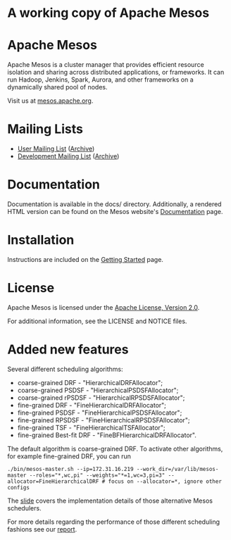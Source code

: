 # A working copy of Apache Mesos

# Apache Mesos

Apache Mesos is a cluster manager that provides efficient resource isolation
and sharing across distributed applications, or frameworks. It can run Hadoop,
Jenkins, Spark, Aurora, and other frameworks on a dynamically shared pool of
nodes.

Visit us at [mesos.apache.org](http://mesos.apache.org).

# Mailing Lists

 * [User Mailing List](mailto:user-subscribe@mesos.apache.org) ([Archive](https://mail-archives.apache.org/mod_mbox/mesos-user/))
 * [Development Mailing List](mailto:dev-subscribe@mesos.apache.org) ([Archive](https://mail-archives.apache.org/mod_mbox/mesos-dev/))

# Documentation

Documentation is available in the docs/ directory. Additionally, a rendered HTML
version can be found on the Mesos website's [Documentation](http://mesos.apache.org/documentation/) page.

# Installation

Instructions are included on the [Getting Started](http://mesos.apache.org/getting-started/) page.

# License

Apache Mesos is licensed under the [Apache License, Version 2.0](http://www.apache.org/licenses/LICENSE-2.0).

For additional information, see the LICENSE and NOTICE files.

# Added new features

Several different scheduling algorithms:
- coarse-grained DRF - "HierarchicalDRFAllocator";
- coarse-grained PSDSF - "HierarchicalPSDSFAllocator";
- coarse-grained rPSDSF - "HierarchicalRPSDSFAllocator";
- fine-grained DRF - "FineHierarchicalDRFAllocator";
- fine-grained PSDSF - "FineHierarchicalPSDSFAllocator";
- fine-grained RPSDSF - "FineHierarchicalRPSDSFAllocator";
- fine-grained TSF - "FineHierarchicalTSFAllocator";
- fine-grained Best-fit DRF - "FineBFHierarchicalDRFAllocator".

The default algorithm is coarse-grained DRF. To activate other algorithms, for example fine-grained DRF, you can run

```
./bin/mesos-master.sh --ip=172.31.16.219 --work_dir=/var/lib/mesos-master --roles="*,wc,pi" --weights="*=1,wc=3,pi=3" --allocator=FineHierarchicalDRF # focus on --allocator=*, ignore other configs
```

The [slide](http://www.cse.psu.edu/~yxs182/doc/adding_more_scheduling_algorithms_in_mesos.pptx) covers the implementation details of those alternative Mesos schedulers.

For more details regarding the performance of those different scheduling fashions see our [report](https://arxiv.org/abs/1803.00922).
